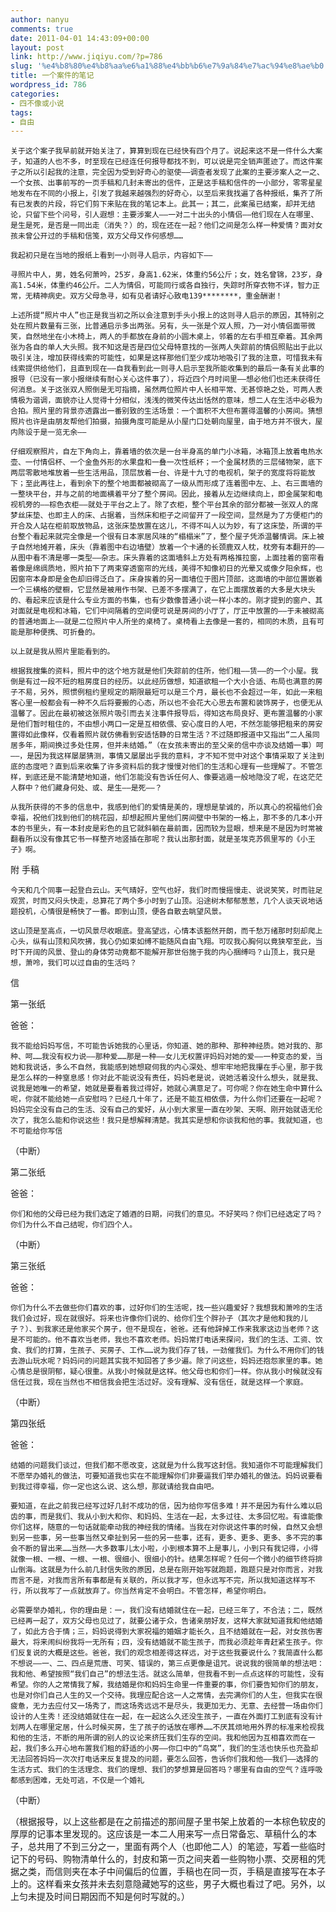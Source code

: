 ```yaml
---
author: nanyu
comments: true
date: 2011-04-01 14:43:09+00:00
layout: post
link: http://www.jiqiyu.com/?p=786
slug: '%e4%b8%80%e4%b8%aa%e6%a1%88%e4%bb%b6%e7%9a%84%e7%ac%94%e8%ae%b0'
title: 一个案件的笔记
wordpress_id: 786
categories:
- 四不像或小说
tags:
- 自由
---
```


	关于这个案子我早前就开始关注了，算算到现在已经快有四个月了。说起来这不是一件什么大案子，知道的人也不多，时至现在已经连任何报导都找不到，可以说是完全销声匿迹了。而这件案子之所以引起我的注意，完全因为受到好奇心的驱使——调查者发现了此案的主要涉案人之一之、一个女孩、出事前写的一页手稿和几封未寄出的信件，正是这手稿和信件的一小部分，零零星星地发布在不同的小报上，引发了我越来越强烈的好奇心，以至后来我找遍了各种报纸，集齐了所有已发表的片段，将它们剪下来贴在我的笔记本上。此其一；其二，此案虽已结案，却并无结论，只留下些个问号，引人遐想：主要涉案人——一对二十出头的小情侣——他们现在人在哪里、是生是死，是否是一同出走（消失？）的，现在还在一起？他们之间是怎么样一种爱情？面对女孩未曾公开过的手稿和信笺，双方父母又作何感想……

	我起初只是在当地的报纸上看到一小则寻人启示，内容如下——

	寻照片中人，男，姓名何萧吟，25岁，身高1.62米，体重约56公斤；女，姓名曾锦，23岁，身高1.54米，体重约46公斤。二人为情侣，可能同行或各自独行，失踪时所穿衣物不详，智力正常，无精神病史。双方父母急寻，如有见者请好心致电139********，重金酬谢！

	上述所提“照片中人”也正是我当初之所以会注意到手头小报上的这则寻人启示的原因，其特别之处在照片数量有三张，比普通启示多出两张。另有，头一张是个双人照，乃一对小情侣面带微笑，自然地坐在小木椅上，两人的手都放在身前的小圆木桌上，邻着的左右手相互牵着。其余两张为各自的单人大头照。我不知这是否是四位父母特意找的一张两人失踪前的情侣照贴出于此以吸引关注，增加获得线索的可能性，如果是这样那他们至少成功地吸引了我的注意，可惜我未有线索提供给他们，且直到现在——自我看到此一则寻人启示至我所能收集到的最后一条有关此事的报导（已没有一家小报继续有耐心关心这件事了），将近四个月时间里——想必他们也还未获得任何消息。关于这张双人照倒是无可指摘，虽然两位照片中人长相平常、无甚惊艳之处，可两人表情极为谐调，面貌亦让人觉得十分相似，浅浅的微笑传达出恬然的意味，想二人在生活中必极为合拍。照片里的背景亦透露出一番别致的生活场景：一个面积不大但布置得温馨的小房间。猜想照片也许是由朋友帮他们拍摄，拍摄角度可能是从小屋门口处朝向屋里，由于地方并不很大，屋内陈设于是一览无余——

	仔细观察照片，自左下角向上，靠着墙的依次是一台半身高的单门小冰箱，冰箱顶上放着电热水壶、一付情侣杯、一个金鱼外形的水果盘和一叠一次性纸杯；一个金属材质的三层储物架，底下两层零散地堆放着一些生活用品，顶层放着一台、许是十九寸的电视机，架子的宽度将将能放下；至此再往上，看到余下的整个地面都被砌高了一级从而形成了连着图中左、上、右三面墙的一整块平台，并与之前的地面横着平分了整个房间。因此，接着从左边继续向上，即金属架和电视机旁的——棕色衣柜——就处于平台之上了。除了衣柜，整个平台其余的部分都被一张双人的席梦丝床垫、也即主人的床、占据着，当然床和柜子之间留开了一段空间，显然是为了方便柜门的开合及人站在柜前取放物品，这张床垫放置在这儿，不得不叫人以为妙，有了这床垫，所谓的平台整个看起来就完全像是一个很有日本家居风味的“榻榻米”了，整个屋子凭添温馨情调。床上被子自然地摊开着，床头（靠着图中右边墙壁）放着一个卡通的长颈鹿双人枕，枕旁有本翻开的——从图中看不清是哪一类型——杂志。床头靠着的这面墙斜上方处有两格推拉窗，上面挂着的窗帘看着像是绵绸质地，照片拍下了两束穿透窗帘的光线，美得不知像初日的光晕又或像夕阳余辉，也因窗帘本身即是金色却旧得泛白了。床身挨着的另一面墙位于图片顶部，这面墙的中部位置嵌着一个三横格的壁橱，它显然是被用作书架、已差不多摆满了，在它上面摆放着的大多是大块头的、看起来应该是什么专业方面的书集，也有少数像普通小说一样小本的。刚才提到的窗户、其对面就是电视和冰箱，它们中间隔着的空间便可说是房间的小厅了，厅正中放置的——于未被砌高的普通地面上——就是二位照片中人所坐的桌椅了。桌椅看上去像是一套的，相同的木质，且有可能是那种便携、可折叠的。

	以上就是我从照片里能看到的。

    根据我搜集的资料，照片中的这个地方就是他们失踪前的住所，他们租——赁——的一个小屋。我倒是有过一段不短的租房度日的经历。以此经历做想，知道欲租一个大小合适、布局也满意的房子不易，另外，照惯例租约里规定的期限最短可以是三个月，最长也不会超过一年，如此一来租客心里一般都会有一种不久后将要搬的心态，所以也不会花大心思去布置和装饰房子，也便无从温馨了。因此在最初被这张照片吸引而去关注事件报导后，得知这布局良好、更布置温馨的小家是他们暂时租住的，不由想小两口一定是互相依偎、安心度日的人吧，不然怎能够把租来的房安置得如此像样，仅看着照片就仿佛看到安适恬静的日常生活？不过随即报道中又指出“二人虽同居多年，期间换过多处住房，但并未结婚。”（在女孩未寄出的至父亲的信中亦谈及结婚一事）呵——，是因为我这样屡屡猜测，事情又屡屡出乎我的意料，才不知不觉中对这个事情采取了关注到底的态度吧？直到后来收集了许多资料后的我才慢慢对他们的生活和心理有一些理解了。不管怎样，到底还是不能清楚地知道，他们怎能没有告诉任何人、像要逃遁一般地隐没了呢，在这茫茫人群中？他们藏身何处、或、是生——是死——？

	从我所获得的不多的信息中，我感到他们的爱情是美的，理想是挚诚的，所以真心的祝福他们会幸福，祝他们找到他们的桃花园，却想起照片里他们房间壁中书架的一格上，那不多的几本小开本的书里头，有一本封皮是彩色的且它就斜躺在最前面，因而较为显眼，想来是不是因为时常被翻看所以没有像其它书一样整齐地竖插在那呢？我认出那封面，就是圣埃克苏佩里写的《小王子》啊。

附
手稿

	今天和几个同事一起登白云山。天气晴好，空气也好，我们时而慢摇慢走、说说笑笑，时而驻足观赏，时而又闷头快走，总算花了两个多小时到了山顶。沿途树木郁郁葱葱，几个人谈天说地话题投机，心情很是畅快了一番。即到山顶，便各自散去眺望风景。

	这山顶是至高点，一切风景尽收眼底。登高望远，心情本该豁然开朗，而千愁万绪那时刻却爬上心头，纵有山顶和风吹拂，我心仍如束如缚不能随风自由飞翔。可叹我心胸何以竟狭窄至此，当时下开阔的风景、登山的身体劳动竟都不能解开那世俗施于我的内心捆缚吗？山顶上，我只是想，萧呤，我们可以过自由的生活吗？

信

第一张纸

爸爸：

	我不能给妈妈写信，不可能告诉她我的心里话，你知道、她的那种、那种神经质。她对我的、那种、呵……我没有权力说——那种爱……那是一种——女儿无权置评妈妈对她的爱——一种变态的爱，当她和我说话，多么不自然，我能感到她想窥伺我的内心深处、想牢牢地把我攥在手心里，那于我是怎么样的一种窒息感！你对此不能说没有责任，妈妈老是说，说她活着没什么想头，就是我、说我是她唯一的希望，她就是要看着我过得好，她就心满意足了。可你呢？你在她生命中算什么呢，你就不能给她一点安慰吗？已经几十年了，还是不能互相依偎，为什么你们还要在一起呢？妈妈完全没有自己的生活、没有自己的爱好，从小到大家里一直在吵架、天啊、刚开始就语无伦次了，我怎么能和你说这些！我只是想解释清楚。我其实是想和你谈我和他的事。我就知道，也不可能给你写信
（中断）

第二张纸

爸爸：

	你们和他的父母已经为我们选定了婚酒的日期，问我们的意见。不好笑吗？你们已经选定了吗？你们为什么不自己结呢，你们四个人。
（中断）

第三张纸

爸爸：

	你们为什么不去做些你们喜欢的事，过好你们的生活呢，找一些兴趣爱好？我想我和萧呤的生活我们会过好，现在就很好。将来也许像你们说的、给你们生个胖孙子（其次才是他和我的儿子？）、到我家还是他家买个房子，但不是现在，爸爸。还有他辞掉工作来我家这边当老师？这是不可能的。他不喜欢当老师，我也不喜欢老师。妈妈常打电话来探问，我们的生活、工资、饮食、我们的打算，生孩子、买房子、工作……说为我们存了钱，一劲催我们。为什么不用你们的钱去游山玩水呢？妈妈问的问题其实我不知回答了多少遍。除了问这些，妈妈还抱怨家里的事。她心情总是很阴郁，疑心很重。从我小时候就是这样。他父母也和你们一样。你从我小时候就没有信任过我，现在当然也不相信我会把生活过好。没有理解、没有信任，就是这样一个家庭。
（中断）

第四张纸

爸爸：

	结婚的问题我们谈过，但我们都不愿改变，这就是为什么我写这封信。我知道你不可能理解我们不愿举办婚礼的做法，可要知道我也实在不能理解你们非要逼我们举办婚礼的做法。妈妈说要看到我过得幸福，你一定也这么说、这么想，那就请给我自由吧。

	要知道，在此之前我已经写过好几封不成功的信，因为给你写信多难！并不是因为有什么难以启齿的事，而是我们、我从小到大和你、和妈妈、生活在一起，太多过往、太多回忆啦。有谁能像你们这样，随意的一句话就能牵动我的神经我的情绪。当我在对你说这件事的时候，自然又会想到另一些事，另一些事当然又牵扯到另一些的另一些事，还有，更多、更多、更多、多不完的事会不断的冒出来……当然——大多数事儿太小啦，小到根本算不上是事儿，小到只有我记得，小得就像一根、一根、一根、一根、很细小、很细小的针。结果怎样呢？任何一个微小的细节终将排山倒海。这就是为什么前几封信失败的原因，总是在刚开始写就跑题，跑题只是对你而言，对我而言不是，对我而言所有事都是有关联的，所以我才写，但永远写不完，所以我知道这样写不行，所以我写了一点就放弃了。你当然肯定不会明白。不管怎样，希望你明白。

	必需要举办婚礼，你的理由是：一，我们没有结婚就住在一起，已经三年了，不合法；二，既然已经再一起了，双方父母也见过了，就要公诸于众，告诸亲朋好友，这样大家就知道我和他结婚了，如此方合于情；三，妈妈说得到大家祝福的婚姻才能长久，且不结婚就在一起，对女孩伤害最大，将来闹纠纷我将一无所有；四，没有结婚就不能生孩子，而我必须趁年青赶紧生孩子。你们反复说的大概是这些。爸爸，我们的观念相差得这样远，对于这些我要说什么？我简直什么都不想说——一、二、四点是荒唐、可笑、错误的，第三点更像是诅咒。说说我的很简单的想法吧：我和他、希望按照“我们自己”的想法生活。就这么简单，但我看不到一点点这样的可能性，没有希望。你的人之常情我了解，我结婚是你和妈妈生命里一件重要的事，你们要告知你们的朋友，也是对你们自己人生的又一个交待。我理应配合这一人之常情，去完满你们的人生，但我实在很疲惫，无力去应付又一场秀了，而这场秀远远不是尽头，我更加无力、无意、去经营一场由你们设计的人生秀！还没结婚就住在一起，在一起这么久还没生孩子，一直在外面打工到底有没有计划两人在哪里定居，什么时候买房，生了孩子的话放在哪养……不厌其烦地用外界的标准来检视我和他的生活，不断的用所谓的别人的议论来挤压我们生存的空间。我和他因为互相喜欢而在一起，我们多么开心地布置我们租的舒适的小房——你口中的“鸟窝”，我们的生活也快乐也充盈却无法回答妈妈一次次打电话来反复提及的问题，要怎么回答，告诉你们我和他——我们——选择的生活方式、我们的生活理念、我们的理想、我们的梦想算是回答吗？哪里有自由的空气？连呼吸都感到困难，无处可逃，不仅是一个婚礼
（中断）

（根据报导，以上这些都是在之前描述的那间屋子里书架上放着的一本棕色软皮的厚厚的记事本里发现的。这应该是一本二人用来写一点日常备忘、草稿什么的本子，总共用了不到三分之一，里面有两个人（也即他二人）的笔迹，写着一些临时记下的号码、购物清单什么的，封皮和第一页之间夹着一些购物小票、交房租的凭据之类，而信则夹在本子中间偏后的位置，手稿也在同一页，手稿是直接写在本子上的。这样看来女孩并未去刻意隐藏她写的这些，男子大概也看过了吧。另外，以上匀未提及时间日期因而不知是何时写就的。）

